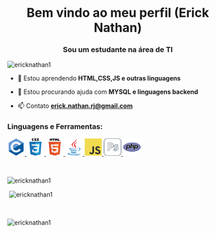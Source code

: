 <h1 align="center">Bem vindo ao meu perfil (Erick Nathan)</h1>
<h3 align="center">Sou um estudante na área de TI</h3>

<p align="left"> <img src="https://komarev.com/ghpvc/?username=ericknathan1&label=Profile%20views&color=0e75b6&style=flat" alt="ericknathan1" /> </p>

- 🌱 Estou aprendendo **HTML,CSS,JS e outras linguagens**

- 🤝 Estou procurando ajuda com **MYSQL e linguagens backend**

- 📫 Contato **erick.nathan.rj@gmail.com**

<p align="left">
</p>

<h3 align="left">Linguagens e Ferramentas:</h3>
<p align="left"> <a href="https://www.cprogramming.com/" target="_blank" rel="noreferrer"> <img src="https://raw.githubusercontent.com/devicons/devicon/master/icons/c/c-original.svg" alt="c" width="40" height="40"/> </a> <a href="https://www.w3schools.com/css/" target="_blank" rel="noreferrer"> <img src="https://raw.githubusercontent.com/devicons/devicon/master/icons/css3/css3-original-wordmark.svg" alt="css3" width="40" height="40"/> </a> <a href="https://www.w3.org/html/" target="_blank" rel="noreferrer"> <img src="https://raw.githubusercontent.com/devicons/devicon/master/icons/html5/html5-original-wordmark.svg" alt="html5" width="40" height="40"/> </a> <a href="https://www.java.com" target="_blank" rel="noreferrer"> <img src="https://raw.githubusercontent.com/devicons/devicon/master/icons/java/java-original.svg" alt="java" width="40" height="40"/> </a> <a href="https://developer.mozilla.org/en-US/docs/Web/JavaScript" target="_blank" rel="noreferrer"> <img src="https://raw.githubusercontent.com/devicons/devicon/master/icons/javascript/javascript-original.svg" alt="javascript" width="40" height="40"/> </a> <a href="https://www.photoshop.com/en" target="_blank" rel="noreferrer"> <img src="https://raw.githubusercontent.com/devicons/devicon/master/icons/photoshop/photoshop-line.svg" alt="photoshop" width="40" height="40"/> </a> <a href="https://www.php.net" target="_blank" rel="noreferrer"> <img src="https://raw.githubusercontent.com/devicons/devicon/master/icons/php/php-original.svg" alt="php" width="40" height="40"/> </a> </p>

<br/>
<p><img align="left" src="https://github-readme-stats.vercel.app/api/top-langs?username=ericknathan1&show_icons=true&locale=en&layout=compact" alt="ericknathan1" /></p>
<br/>

<p>&nbsp;<img align="center" src="https://github-readme-stats.vercel.app/api?username=ericknathan1&show_icons=true&locale=en" alt="ericknathan1" /></p>
<br/>
<p><img align="center" src="https://github-readme-streak-stats.herokuapp.com/?user=ericknathan1&" alt="ericknathan1" /></p>
